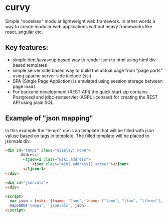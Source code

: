 # curvy
Simple "nodeless" modular lightweight web framework. In other words a way to create modular web applications without heavy frameworks like react, angular etc.
  
## Key features:
* simple html/javasctip based way to render json to html using html div based templates
* simple server side based way to build the actual page from "page parts" using apache server side include (ssi)
* SPA (Single Page Appliction) is emulated using session storage between page loads
* For backend development (REST API) the quick start zip contains Postgresql and jdbc-restservlet (AGPL licensed) for creating the REST API using plain SQL.
  
  
  
## Example of "json mapping"
In this example the "temp1" div is an template that will be filled with json valuse based on tags in template. The filled template will be placed to jsonvals div.

```html
<div id="temp1" class="display: none">
       Address: 
        <ljson-1 class="miki.address">
            <json class="miki.address[].street"></json>
        </ljson-1>
</div>

<div id="jsonvals">
</div>

<script>
  var json = {miki: {fname: "Jhon", lname: ["lone", "ltwo", "lthree"], address : [{street : "Codingstreet 3"}]}}
  mapJSON('temp1', 'jsonvals', json);
</script>  

```
